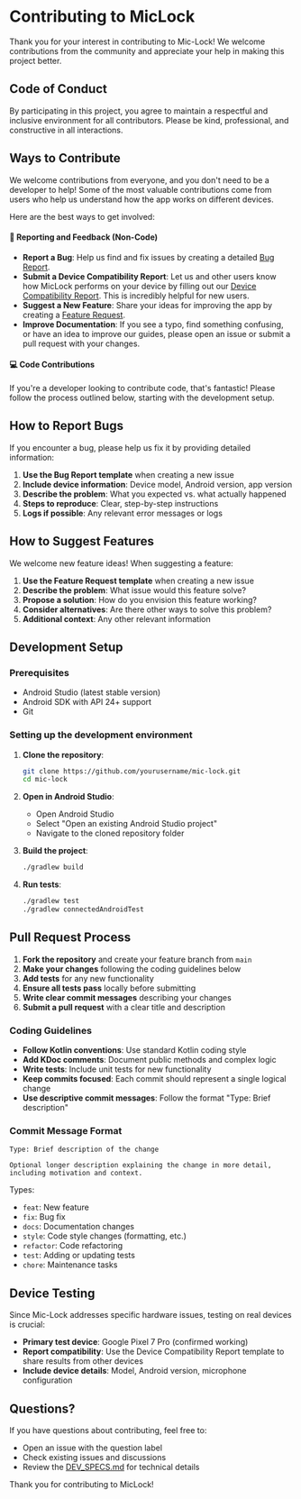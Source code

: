 # Contributing to MicLock

Thank you for your interest in contributing to Mic-Lock! We welcome contributions from the community and appreciate your help in making this project better.

## Code of Conduct

By participating in this project, you agree to maintain a respectful and inclusive environment for all contributors. Please be kind, professional, and constructive in all interactions.

## Ways to Contribute

We welcome contributions from everyone, and you don't need to be a developer to help! Some of the most valuable contributions come from users who help us understand how the app works on different devices.

Here are the best ways to get involved:

#### 📝 Reporting and Feedback (Non-Code)
- **Report a Bug**: Help us find and fix issues by creating a detailed [Bug Report](https://github.com/Dan8Oren/MicLock/issues/new?template=bug_report.md).
- **Submit a Device Compatibility Report**: Let us and other users know how MicLock performs on your device by filling out our [Device Compatibility Report](https://github.com/Dan8Oren/MicLock/issues/new?template=device_compatibility.md). This is incredibly helpful for new users.
- **Suggest a New Feature**: Share your ideas for improving the app by creating a [Feature Request](https://github.com/Dan8Oren/MicLock/issues/new?template=feature_request.md).
- **Improve Documentation**: If you see a typo, find something confusing, or have an idea to improve our guides, please open an issue or submit a pull request with your changes.

#### 💻 Code Contributions
If you're a developer looking to contribute code, that's fantastic! Please follow the process outlined below, starting with the development setup.

## How to Report Bugs

If you encounter a bug, please help us fix it by providing detailed information:

1. **Use the Bug Report template** when creating a new issue
2. **Include device information**: Device model, Android version, app version
3. **Describe the problem**: What you expected vs. what actually happened
4. **Steps to reproduce**: Clear, step-by-step instructions
5. **Logs if possible**: Any relevant error messages or logs

## How to Suggest Features

We welcome new feature ideas! When suggesting a feature:

1. **Use the Feature Request template** when creating a new issue
2. **Describe the problem**: What issue would this feature solve?
3. **Propose a solution**: How do you envision this feature working?
4. **Consider alternatives**: Are there other ways to solve this problem?
5. **Additional context**: Any other relevant information

## Development Setup

### Prerequisites
- Android Studio (latest stable version)
- Android SDK with API 24+ support
- Git

### Setting up the development environment

1. **Clone the repository**:
   ```bash
   git clone https://github.com/yourusername/mic-lock.git
   cd mic-lock
   ```

2. **Open in Android Studio**:
   - Open Android Studio
   - Select "Open an existing Android Studio project"
   - Navigate to the cloned repository folder

3. **Build the project**:
   ```bash
   ./gradlew build
   ```

4. **Run tests**:
   ```bash
   ./gradlew test
   ./gradlew connectedAndroidTest
   ```

## Pull Request Process

1. **Fork the repository** and create your feature branch from `main`
2. **Make your changes** following the coding guidelines below
3. **Add tests** for any new functionality
4. **Ensure all tests pass** locally before submitting
5. **Write clear commit messages** describing your changes
6. **Submit a pull request** with a clear title and description

### Coding Guidelines

- **Follow Kotlin conventions**: Use standard Kotlin coding style
- **Add KDoc comments**: Document public methods and complex logic
- **Write tests**: Include unit tests for new functionality
- **Keep commits focused**: Each commit should represent a single logical change
- **Use descriptive commit messages**: Follow the format "Type: Brief description"

### Commit Message Format

```
Type: Brief description of the change

Optional longer description explaining the change in more detail,
including motivation and context.
```

Types:
- `feat`: New feature
- `fix`: Bug fix
- `docs`: Documentation changes
- `style`: Code style changes (formatting, etc.)
- `refactor`: Code refactoring
- `test`: Adding or updating tests
- `chore`: Maintenance tasks

## Device Testing

Since Mic-Lock addresses specific hardware issues, testing on real devices is crucial:

- **Primary test device**: Google Pixel 7 Pro (confirmed working)
- **Report compatibility**: Use the Device Compatibility Report template to share results from other devices
- **Include device details**: Model, Android version, microphone configuration

## Questions?

If you have questions about contributing, feel free to:
- Open an issue with the question label
- Check existing issues and discussions
- Review the [DEV_SPECS.md](DEV_SPECS.md) for technical details

Thank you for contributing to MicLock!
